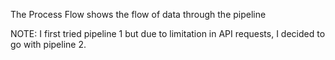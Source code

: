 The Process Flow shows the flow of data through the pipeline

NOTE: I first tried pipeline 1 but due to limitation in API requests, I decided to go with pipeline 2.
